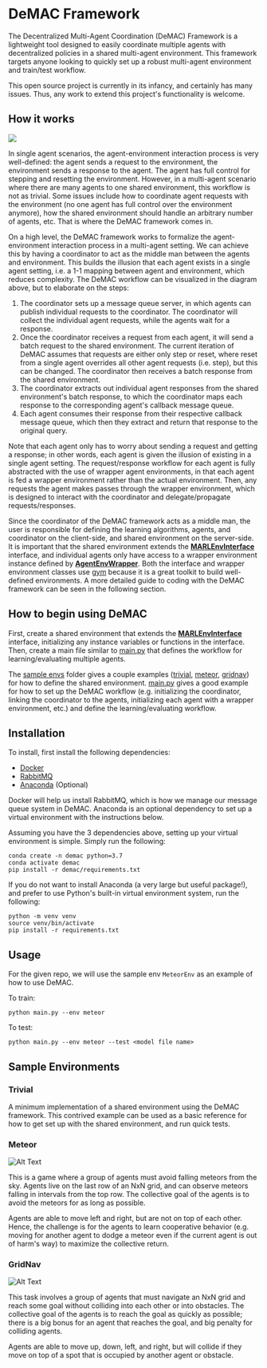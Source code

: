 # DeMAC Framework

The Decentralized Multi-Agent Coordination (DeMAC) Framework is a lightweight tool designed to easily coordinate multiple agents with decentralized policies in a shared multi-agent environment. This framework targets anyone looking to quickly set up a robust multi-agent environment and train/test workflow. 

This open source project is currently in its infancy, and certainly has many issues. Thus, any work to extend this project's functionality is welcome.

## How it works

![](images/demac_workflow.png?raw=true)

In single agent scenarios, the agent-environment interaction process is very well-defined: the agent sends a request to the environment, the environment sends a response to the agent. The agent has full control for stepping and resetting the environment. However, in a multi-agent scenario where there are many agents to one shared environment, this workflow is not as trivial. Some issues include how to coordinate agent requests with the environment (no one agent has full control over the environment anymore), how the shared environment should handle an arbitrary number of agents, etc. That is where the DeMAC framework comes in. 

On a high level, the DeMAC framework works to formalize the agent-environment interaction process in a multi-agent setting. We can achieve this by having a coordinator to act as the middle man between the agents and environment. This builds the illusion that each agent exists in a single agent setting, i.e. a 1-1 mapping between agent and environment, which reduces complexity. The DeMAC workflow can be visualized in the diagram above, but to elaborate on the steps:

1. The coordinator sets up a message queue server, in which agents can publish individual requests to the coordinator. The coordinator will collect the individual agent requests, while the agents wait for a response.
2. Once the coordinator receives a request from each agent, it will send a batch request to the shared environment. The current iteration of DeMAC assumes that requests are either only step or reset, where reset from a single agent overrides all other agent requests (i.e. step), but this can be changed. The coordinator then receives a batch response from the shared environment. 
3. The coordinator extracts out individual agent responses from the shared environment's batch response, to which the coordinator maps each response to the corresponding agent's callback message queue.
4. Each agent consumes their response from their respective callback message queue, which then they extract and return that response to the original query.

Note that each agent only has to worry about sending a request and getting a response; in other words, each agent is given the illusion of existing in a single agent setting. The request/response workflow for each agent is fully abstracted with the use of wrapper agent environments, in that each agent is fed a wrapper environment rather than the actual environment. Then, any requests the agent makes passes through the wrapper environment, which is designed to interact with the coordinator and delegate/propagate requests/responses. 

Since the coordinator of the DeMAC framework acts as a middle man, the user is responsible for defining the learning algorithms, agents, and coordinator on the client-side, and shared environment on the server-side. It is important that the shared environment extends the [**MARLEnvInterface**](./demac/src/demac/marl_env_interface.py) interface, and individual agents only have access to a wrapper environment instance defined by [**AgentEnvWrapper**](./demac/src/demac/demac_agent_env_wrapper.py). Both the interface and wrapper environment classes use [gym](https://gym.openai.com/) because it is a great toolkit to build well-defined environments. A more detailed guide to coding with the DeMAC framework can be seen in the following section.

## How to begin using DeMAC

First, create a shared environment that extends the [**MARLEnvInterface**](./demac/src/demac/marl_env_interface.py) interface, initializing any instance variables or functions in the interface. Then, create a main file similar to [main.py](./main.py) that defines the workflow for learning/evaluating multiple agents. 

The [sample envs](./sample_envs) folder gives a couple examples ([trivial](./sample_envs/trivial/), [meteor](./sample_envs/meteor), [gridnav](./sample_envs/gridnav)) for how to define the shared environment. [main.py](./main.py) gives a good example for how to set up the DeMAC workflow (e.g. initializing the coordinator, linking the coordinator to the agents, initializing each agent with a wrapper environment, etc.) and define the learning/evaluating workflow.

## Installation
To install, first install the following dependencies:
* [Docker](https://docs.docker.com/engine/install/)
* [RabbitMQ](https://rabbitmq.com/download.html)
* [Anaconda](https://docs.anaconda.com/anaconda/install/) (Optional)

Docker will help us install RabbitMQ, which is how we manage our message queue system in DeMAC. Anaconda is an optional dependency to set up a virtual environment with the instructions below.
  
Assuming you have the 3 dependencies above, setting up your virtual environment is simple. Simply run the following:

```
conda create -n demac python=3.7
conda activate demac
pip install -r demac/requirements.txt
```

If you do not want to install Anaconda (a very large but useful package!), and prefer to use Python's built-in virtual environment system, run the following:
```
python -m venv venv
source venv/bin/activate
pip install -r requirements.txt
```

## Usage
For the given repo, we will use the sample env `MeteorEnv` as an example of how to use DeMAC.

To train:
```
python main.py --env meteor
```

To test:
```
python main.py --env meteor --test <model file name>
```

## Sample Environments
### Trivial
A minimum implementation of a shared environment using the DeMAC framework. This contrived example can be used as a basic reference for how to get set up with the shared environment, and run quick tests. 

### Meteor
![Alt Text](images/meteor.gif)

This is a game where a group of agents must avoid falling meteors from the sky. Agents live on the last row of an NxN grid, and can observe meteors falling in intervals from the top row. The collective goal of the agents is to avoid the meteors for as long as possible.

Agents are able to move left and right, but are not on top of each other. Hence, the challenge is for the agents to learn cooperative behavior (e.g. moving for another agent to dodge a meteor even if the current agent is out of harm's way) to maximize the collective return.

### GridNav
![Alt Text](images/gridnav.gif)

This task involves a group of agents that must navigate an NxN grid and reach some goal without colliding into each other or into obstacles. The collective goal of the agents is to reach the goal as quickly as possible; there is a big bonus for an agent that reaches the goal, and big penalty for colliding agents. 

Agents are able to move up, down, left, and right, but will collide if they move on top of a spot that is occupied by another agent or obstacle.
